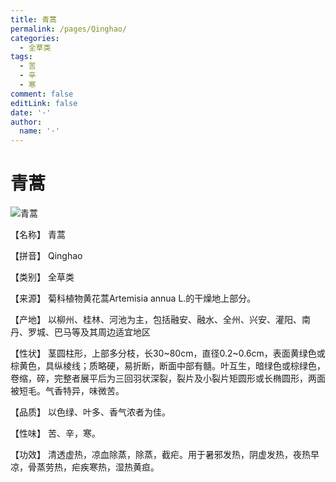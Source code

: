 ```yaml
---
title: 青蒿
permalink: /pages/Qinghao/
categories: 
  - 全草类
tags: 
  - 苦
  - 辛
  - 寒
comment: false
editLink: false
date: '·'
author: 
  name: '·'
---
```

# 青蒿

![青蒿](https://sys01.lib.hkbu.edu.hk/cmed/mmid/images/B00281.jpg)

<!-- more -->
【名称】	青蒿	

【拼音】	Qinghao

【类别】	全草类

【来源】	菊科植物黄花蒿Artemisia annua L.的干燥地上部分。

【产地】	以柳州、桂林、河池为主，包括融安、融水、全州、兴安、灌阳、南丹、罗城、巴马等及其周边适宜地区

【性状】	茎圆柱形，上部多分枝，长30~80cm，直径0.2~0.6cm，表面黄绿色或棕黄色，具纵棱线；质略硬，易折断，断面中部有髓。叶互生，暗绿色或棕绿色，卷缩，碎，完整者展平后为三回羽状深裂，裂片及小裂片矩圆形或长椭圆形，两面被短毛。气香特异，味微苦。

【品质】	以色绿、叶多、香气浓者为佳。

【性味】	苦、辛，寒。

【功效】	清透虚热，凉血除蒸，除蒸，截疟。用于暑邪发热，阴虚发热，夜热早凉，骨蒸劳热，疟疾寒热，湿热黄疸。
